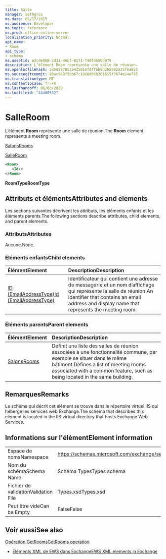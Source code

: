 ```yaml
---
title: Salle
manager: sethgros
ms.date: 09/17/2015
ms.audience: Developer
ms.topic: reference
ms.prod: office-online-server
localization_priority: Normal
api_name:
- Room
api_type:
- schema
ms.assetid: a2cde8b8-2d31-4ebf-8171-f4dfd650d079
description: L’élément Room représente une salle de réunion.
ms.openlocfilehash: 3d5d587853e435016fdff6b9d268892a35fea825
ms.sourcegitcommit: 88ec988f2bb67c1866d06b361615f3674a24e795
ms.translationtype: MT
ms.contentlocale: fr-FR
ms.lasthandoff: 06/03/2020
ms.locfileid: "44460532"
---
```

# <a name="room"></a><span data-ttu-id="3615b-103">Salle</span><span class="sxs-lookup"><span data-stu-id="3615b-103">Room</span></span>

<span data-ttu-id="3615b-104">L’élément **Room** représente une salle de réunion.</span><span class="sxs-lookup"><span data-stu-id="3615b-104">The **Room** element represents a meeting room.</span></span> 
  
[<span data-ttu-id="3615b-105">Salons</span><span class="sxs-lookup"><span data-stu-id="3615b-105">Rooms</span></span>](rooms.md)
  
[<span data-ttu-id="3615b-106">Salle</span><span class="sxs-lookup"><span data-stu-id="3615b-106">Room</span></span>](room.md)
  
```XML
<Room>
   <Id/>
</Room>
```

 <span data-ttu-id="3615b-107">**RoomType**</span><span class="sxs-lookup"><span data-stu-id="3615b-107">**RoomType**</span></span>
## <a name="attributes-and-elements"></a><span data-ttu-id="3615b-108">Attributs et éléments</span><span class="sxs-lookup"><span data-stu-id="3615b-108">Attributes and elements</span></span>

<span data-ttu-id="3615b-109">Les sections suivantes décrivent les attributs, les éléments enfants et les éléments parents.</span><span class="sxs-lookup"><span data-stu-id="3615b-109">The following sections describe attributes, child elements, and parent elements.</span></span>
  
### <a name="attributes"></a><span data-ttu-id="3615b-110">Attributs</span><span class="sxs-lookup"><span data-stu-id="3615b-110">Attributes</span></span>

<span data-ttu-id="3615b-111">Aucune.</span><span class="sxs-lookup"><span data-stu-id="3615b-111">None.</span></span>
  
### <a name="child-elements"></a><span data-ttu-id="3615b-112">Éléments enfants</span><span class="sxs-lookup"><span data-stu-id="3615b-112">Child elements</span></span>

|<span data-ttu-id="3615b-113">**Élément**</span><span class="sxs-lookup"><span data-stu-id="3615b-113">**Element**</span></span>|<span data-ttu-id="3615b-114">**Description**</span><span class="sxs-lookup"><span data-stu-id="3615b-114">**Description**</span></span>|
|:-----|:-----|
|[<span data-ttu-id="3615b-115">ID (EmailAddressType)</span><span class="sxs-lookup"><span data-stu-id="3615b-115">Id (EmailAddressType)</span></span>](id-emailaddresstype.md) <br/> |<span data-ttu-id="3615b-116">Identificateur qui contient une adresse de messagerie et un nom d’affichage qui représente la salle de réunion.</span><span class="sxs-lookup"><span data-stu-id="3615b-116">An identifier that contains an email address and display name that represents the meeting room.</span></span>  <br/> |
   
### <a name="parent-elements"></a><span data-ttu-id="3615b-117">Éléments parents</span><span class="sxs-lookup"><span data-stu-id="3615b-117">Parent elements</span></span>

|<span data-ttu-id="3615b-118">**Élément**</span><span class="sxs-lookup"><span data-stu-id="3615b-118">**Element**</span></span>|<span data-ttu-id="3615b-119">**Description**</span><span class="sxs-lookup"><span data-stu-id="3615b-119">**Description**</span></span>|
|:-----|:-----|
|[<span data-ttu-id="3615b-120">Salons</span><span class="sxs-lookup"><span data-stu-id="3615b-120">Rooms</span></span>](rooms.md) <br/> |<span data-ttu-id="3615b-121">Définit une liste des salles de réunion associées à une fonctionnalité commune, par exemple se situer dans le même bâtiment.</span><span class="sxs-lookup"><span data-stu-id="3615b-121">Defines a list of meeting rooms associated with a common feature, such as being located in the same building.</span></span>  <br/> |
   
## <a name="remarks"></a><span data-ttu-id="3615b-122">Remarques</span><span class="sxs-lookup"><span data-stu-id="3615b-122">Remarks</span></span>

<span data-ttu-id="3615b-123">Le schéma qui décrit cet élément se trouve dans le répertoire virtuel IIS qui héberge les services web Exchange.</span><span class="sxs-lookup"><span data-stu-id="3615b-123">The schema that describes this element is located in the IIS virtual directory that hosts Exchange Web Services.</span></span>
  
## <a name="element-information"></a><span data-ttu-id="3615b-124">Informations sur l'élément</span><span class="sxs-lookup"><span data-stu-id="3615b-124">Element information</span></span>

|||
|:-----|:-----|
|<span data-ttu-id="3615b-125">Espace de noms</span><span class="sxs-lookup"><span data-stu-id="3615b-125">Namespace</span></span>  <br/> |https://schemas.microsoft.com/exchange/services/2006/types  <br/> |
|<span data-ttu-id="3615b-126">Nom du schéma</span><span class="sxs-lookup"><span data-stu-id="3615b-126">Schema Name</span></span>  <br/> |<span data-ttu-id="3615b-127">Schéma Types</span><span class="sxs-lookup"><span data-stu-id="3615b-127">Types schema</span></span>  <br/> |
|<span data-ttu-id="3615b-128">Fichier de validation</span><span class="sxs-lookup"><span data-stu-id="3615b-128">Validation File</span></span>  <br/> |<span data-ttu-id="3615b-129">Types.xsd</span><span class="sxs-lookup"><span data-stu-id="3615b-129">Types.xsd</span></span>  <br/> |
|<span data-ttu-id="3615b-130">Peut être vide</span><span class="sxs-lookup"><span data-stu-id="3615b-130">Can be Empty</span></span>  <br/> |<span data-ttu-id="3615b-131">False</span><span class="sxs-lookup"><span data-stu-id="3615b-131">False</span></span>  <br/> |
   
## <a name="see-also"></a><span data-ttu-id="3615b-132">Voir aussi</span><span class="sxs-lookup"><span data-stu-id="3615b-132">See also</span></span>



[<span data-ttu-id="3615b-133">Opération GetRooms</span><span class="sxs-lookup"><span data-stu-id="3615b-133">GetRooms operation</span></span>](getrooms-operation.md)


- [<span data-ttu-id="3615b-134">Éléments XML de EWS dans Exchange</span><span class="sxs-lookup"><span data-stu-id="3615b-134">EWS XML elements in Exchange</span></span>](ews-xml-elements-in-exchange.md)

